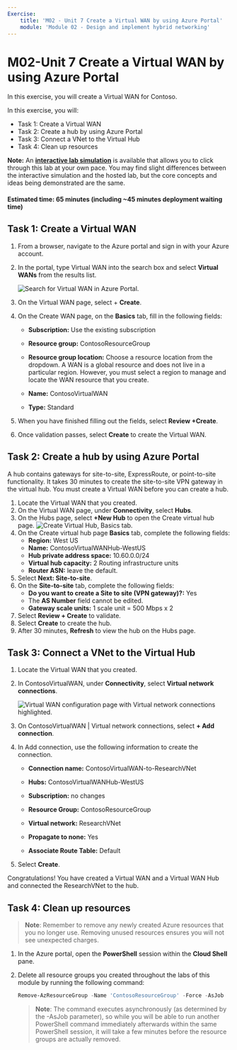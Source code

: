 ```yaml
---
Exercise:
    title: 'M02 - Unit 7 Create a Virtual WAN by using Azure Portal'
    module: 'Module 02 - Design and implement hybrid networking'
---
```


# M02-Unit 7 Create a Virtual WAN by using Azure Portal


In this exercise, you will create a Virtual WAN for Contoso.

In this exercise, you will:

+ Task 1: Create a Virtual WAN
+ Task 2: Create a hub by using Azure Portal
+ Task 3: Connect a VNet to the Virtual Hub
+ Task 4: Clean up resources

**Note:** An **[interactive lab simulation](https://mslabs.cloudguides.com/guides/AZ-700%20Lab%20Simulation%20-%20Create%20a%20virtual%20WAN%20using%20the%20Azure%20portal)** is available that allows you to click through this lab at your own pace. You may find slight differences between the interactive simulation and the hosted lab, but the core concepts and ideas being demonstrated are the same.

#### Estimated time: 65 minutes (including ~45 minutes deployment waiting time)

## Task 1: Create a Virtual WAN

1. From a browser, navigate to the Azure portal and sign in with your Azure account.

2. In the portal, type Virtual WAN into the search box and select **Virtual WANs** from the results list.

   ![Search for Virtual WAN in Azure Portal.](../media/search-for-virtual-wan.png)

 

3. On the Virtual WAN page, select + **Create**. 

4. On the Create WAN page, on the **Basics** tab, fill in the following fields:

   - **Subscription:** Use the existing subscription

   - **Resource group:** ContosoResourceGroup

   - **Resource group location:** Choose a resource location from the dropdown. A WAN is a global resource and does not live in a particular region. However, you must select a region to manage and locate the WAN resource that you create.

   - **Name:** ContosoVirtualWAN

   - **Type:** Standard 

5. When you have finished filling out the fields, select **Review +Create**.

6. Once validation passes, select **Create** to create the Virtual WAN.

## Task 2: Create a hub by using Azure Portal

A hub contains gateways for site-to-site, ExpressRoute, or point-to-site functionality. It takes 30 minutes to create the site-to-site VPN gateway in the virtual hub. You must create a Virtual WAN before you can create a hub.

1. Locate the Virtual WAN that you created. 
2. On the Virtual WAN page, under **Connectivity**, select **Hubs**.
3. On the Hubs page, select **+New Hub** to open the Create virtual hub page.
   ![Create Virtual Hub, Basics tab.](../media/create-vwan-hub.png)
4. On the Create virtual hub page **Basics** tab, complete the following fields:
   - **Region:** West US
   - **Name:** ContosoVirtualWANHub-WestUS
   - **Hub private address space:** 10.60.0.0/24
   - **Virtual hub capacity:** 2 Routing infrastructure units
   - **Router ASN:** leave the default.
5. Select **Next: Site-to-site**.
6. On the **Site-to-site** tab, complete the following fields:
   - **Do you want to create a Site to site (VPN gateway)?:** Yes
   - The **AS Number** field cannot be edited.
   - **Gateway scale units:** 1 scale unit = 500 Mbps x 2
7. Select **Review + Create** to validate.
8. Select **Create** to create the hub. 
9. After 30 minutes, **Refresh** to view the hub on the Hubs page. 

## Task 3: Connect a VNet to the Virtual Hub

1. Locate the Virtual WAN that you created. 

2. In ContosoVirtualWAN, under **Connectivity**, select **Virtual network connections**.

   ![Virtual WAN configuration page with Virtual network connections highlighted.](../media/connect-vnet-to-virtual-hub.png)

3. On ContosoVirtualWAN | Virtual network connections, select **+ Add connection**.

4. In Add connection, use the following information to create the connection.

   - **Connection name:** ContosoVirtualWAN-to-ResearchVNet

   - **Hubs:** ContosoVirtualWANHub-WestUS

   - **Subscription:** no changes

   - **Resource Group:** ContosoResourceGroup

   - **Virtual network:** ResearchVNet

   - **Propagate to none:** Yes

   - **Associate Route Table:** Default

5. Select **Create**.

 

Congratulations! You have created a Virtual WAN and a Virtual WAN Hub and connected the ResearchVNet to the hub.

## Task 4: Clean up resources

   >**Note**: Remember to remove any newly created Azure resources that you no longer use. Removing unused resources ensures you will not see unexpected charges.

1. In the Azure portal, open the **PowerShell** session within the **Cloud Shell** pane.

1. Delete all resource groups you created throughout the labs of this module by running the following command:

   ```powershell
   Remove-AzResourceGroup -Name 'ContosoResourceGroup' -Force -AsJob
   ```

    >**Note**: The command executes asynchronously (as determined by the -AsJob parameter), so while you will be able to run another PowerShell command immediately afterwards within the same PowerShell session, it will take a few minutes before the resource groups are actually removed.
